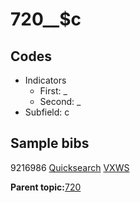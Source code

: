 # 720\_\_$c

## Codes

-   Indicators
    -   First: \_
    -   Second: \_
-   Subfield: c

## Sample bibs

9216986 [Quicksearch](https://search.library.yale.edu/catalog/9216986) [VXWS](http://prodorbis.library.yale.edu:7014/vxws/GetHoldingsService?bibId=9216986)

**Parent topic:**[720](../../tags/720/720.md)

